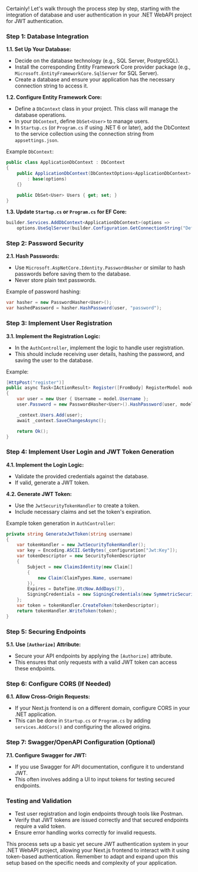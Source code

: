 Certainly! Let's walk through the process step by step, starting with the integration of database and user authentication in your .NET WebAPI project for JWT authentication.

### Step 1: Database Integration

**1.1. Set Up Your Database:**

- Decide on the database technology (e.g., SQL Server, PostgreSQL).
- Install the corresponding Entity Framework Core provider package (e.g., `Microsoft.EntityFrameworkCore.SqlServer` for SQL Server).
- Create a database and ensure your application has the necessary connection string to access it.

**1.2. Configure Entity Framework Core:**

- Define a `DbContext` class in your project. This class will manage the database operations.
- In your `DbContext`, define `DbSet<User>` to manage users.
- In `Startup.cs` (or `Program.cs` if using .NET 6 or later), add the DbContext to the service collection using the connection string from `appsettings.json`.

Example `DbContext`:

```csharp
public class ApplicationDbContext : DbContext
{
    public ApplicationDbContext(DbContextOptions<ApplicationDbContext> options)
        : base(options)
    {}

    public DbSet<User> Users { get; set; }
}
```

**1.3. Update `Startup.cs` or `Program.cs` for EF Core:**

```csharp
builder.Services.AddDbContext<ApplicationDbContext>(options =>
    options.UseSqlServer(builder.Configuration.GetConnectionString("DefaultConnection")));
```

### Step 2: Password Security

**2.1. Hash Passwords:**

- Use `Microsoft.AspNetCore.Identity.PasswordHasher` or similar to hash passwords before saving them to the database.
- Never store plain text passwords.

Example of password hashing:

```csharp
var hasher = new PasswordHasher<User>();
var hashedPassword = hasher.HashPassword(user, "password");
```

### Step 3: Implement User Registration

**3.1. Implement the Registration Logic:**

- In the `AuthController`, implement the logic to handle user registration.
- This should include receiving user details, hashing the password, and saving the user to the database.

Example:

```csharp
[HttpPost("register")]
public async Task<IActionResult> Register([FromBody] RegisterModel model)
{
    var user = new User { Username = model.Username };
    user.Password = new PasswordHasher<User>().HashPassword(user, model.Password);

    _context.Users.Add(user);
    await _context.SaveChangesAsync();

    return Ok();
}
```

### Step 4: Implement User Login and JWT Token Generation

**4.1. Implement the Login Logic:**

- Validate the provided credentials against the database.
- If valid, generate a JWT token.

**4.2. Generate JWT Token:**

- Use the `JwtSecurityTokenHandler` to create a token.
- Include necessary claims and set the token's expiration.

Example token generation in `AuthController`:

```csharp
private string GenerateJwtToken(string username)
{
    var tokenHandler = new JwtSecurityTokenHandler();
    var key = Encoding.ASCII.GetBytes(_configuration["Jwt:Key"]);
    var tokenDescriptor = new SecurityTokenDescriptor
    {
        Subject = new ClaimsIdentity(new Claim[]
        {
            new Claim(ClaimTypes.Name, username)
        }),
        Expires = DateTime.UtcNow.AddDays(7),
        SigningCredentials = new SigningCredentials(new SymmetricSecurityKey(key), SecurityAlgorithms.HmacSha256Signature)
    };
    var token = tokenHandler.CreateToken(tokenDescriptor);
    return tokenHandler.WriteToken(token);
}
```

### Step 5: Securing Endpoints

**5.1. Use `[Authorize]` Attribute:**

- Secure your API endpoints by applying the `[Authorize]` attribute.
- This ensures that only requests with a valid JWT token can access these endpoints.

### Step 6: Configure CORS (If Needed)

**6.1. Allow Cross-Origin Requests:**

- If your Next.js frontend is on a different domain, configure CORS in your .NET application.
- This can be done in `Startup.cs` or `Program.cs` by adding `services.AddCors()` and configuring the allowed origins.

### Step 7: Swagger/OpenAPI Configuration (Optional)

**7.1. Configure Swagger for JWT:**

- If you use Swagger for API documentation, configure it to understand JWT.
- This often involves adding a UI to input tokens for testing secured endpoints.

### Testing and Validation

- Test user registration and login endpoints through tools like Postman.
- Verify that JWT tokens are issued correctly and that secured endpoints require a valid token.
- Ensure error handling works correctly for invalid requests.

This process sets up a basic yet secure JWT authentication system in your .NET WebAPI project, allowing your Next.js frontend to interact with it using token-based authentication. Remember to adapt and expand upon this setup based on the specific needs and complexity of your application.
